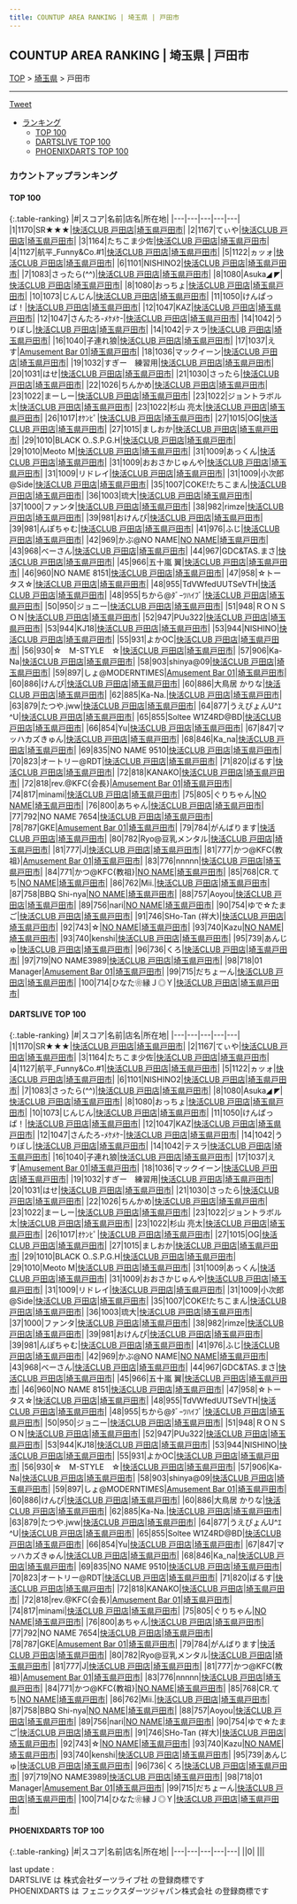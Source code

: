 ```yaml
---
title: COUNTUP AREA RANKING | 埼玉県 | 戸田市
---
```

## COUNTUP AREA RANKING | 埼玉県 | 戸田市

[TOP](/darts/rank/) > [埼玉県](/darts/rank/埼玉県/) > 戸田市

___

<a href="https://twitter.com/share?ref_src=twsrc%5Etfw" data-text="COUNTUP AREA RANKING | 埼玉県戸田市" class="twitter-share-button" data-hashtags="DARTSLIVE,PHOENIXDARTS,darts,ダーツ" data-show-count="false">Tweet</a>

* [ランキング](#カウントアップランキング)
    * [TOP 100](#top-100)
    * [DARTSLIVE TOP 100](#dartslive-top-100)
    * [PHOENIXDARTS TOP 100](#phoenixdarts-top-100)

### カウントアップランキング

#### TOP 100



{:.table-ranking}
|#|スコア|名前|店名|所在地|
|---|---|---|---|---|
|1|1170|<span class="rank-name-dl">SR★★★</span>|<a href="https://search.dartslive.com/jp/shop/c69247602b036347774c926eb736cb5a">快活CLUB 戸田店</a>|<a href="/darts/rank/埼玉県/戸田市">埼玉県戸田市</a>|
|2|1167|<span class="rank-name-dl">てぃや</span>|<a href="https://search.dartslive.com/jp/shop/c69247602b036347774c926eb736cb5a">快活CLUB 戸田店</a>|<a href="/darts/rank/埼玉県/戸田市">埼玉県戸田市</a>|
|3|1164|<span class="rank-name-dl">たちこま少佐</span>|<a href="https://search.dartslive.com/jp/shop/c69247602b036347774c926eb736cb5a">快活CLUB 戸田店</a>|<a href="/darts/rank/埼玉県/戸田市">埼玉県戸田市</a>|
|4|1127|<span class="rank-name-dl">航平_Funny&amp;Co.#1</span>|<a href="https://search.dartslive.com/jp/shop/c69247602b036347774c926eb736cb5a">快活CLUB 戸田店</a>|<a href="/darts/rank/埼玉県/戸田市">埼玉県戸田市</a>|
|5|1122|<span class="rank-name-dl">ヵッォ</span>|<a href="https://search.dartslive.com/jp/shop/c69247602b036347774c926eb736cb5a">快活CLUB 戸田店</a>|<a href="/darts/rank/埼玉県/戸田市">埼玉県戸田市</a>|
|6|1101|<span class="rank-name-dl">NISHINO2</span>|<a href="https://search.dartslive.com/jp/shop/c69247602b036347774c926eb736cb5a">快活CLUB 戸田店</a>|<a href="/darts/rank/埼玉県/戸田市">埼玉県戸田市</a>|
|7|1083|<span class="rank-name-dl">さったら(^^)</span>|<a href="https://search.dartslive.com/jp/shop/c69247602b036347774c926eb736cb5a">快活CLUB 戸田店</a>|<a href="/darts/rank/埼玉県/戸田市">埼玉県戸田市</a>|
|8|1080|<span class="rank-name-dl">Asuka◢ ◤</span>|<a href="https://search.dartslive.com/jp/shop/c69247602b036347774c926eb736cb5a">快活CLUB 戸田店</a>|<a href="/darts/rank/埼玉県/戸田市">埼玉県戸田市</a>|
|8|1080|<span class="rank-name-dl">おっちょ</span>|<a href="https://search.dartslive.com/jp/shop/c69247602b036347774c926eb736cb5a">快活CLUB 戸田店</a>|<a href="/darts/rank/埼玉県/戸田市">埼玉県戸田市</a>|
|10|1073|<span class="rank-name-dl">じんじん</span>|<a href="https://search.dartslive.com/jp/shop/c69247602b036347774c926eb736cb5a">快活CLUB 戸田店</a>|<a href="/darts/rank/埼玉県/戸田市">埼玉県戸田市</a>|
|11|1050|<span class="rank-name-dl">けんぱっぱ！</span>|<a href="https://search.dartslive.com/jp/shop/c69247602b036347774c926eb736cb5a">快活CLUB 戸田店</a>|<a href="/darts/rank/埼玉県/戸田市">埼玉県戸田市</a>|
|12|1047|<span class="rank-name-dl">KAZ</span>|<a href="https://search.dartslive.com/jp/shop/c69247602b036347774c926eb736cb5a">快活CLUB 戸田店</a>|<a href="/darts/rank/埼玉県/戸田市">埼玉県戸田市</a>|
|12|1047|<span class="rank-name-dl">さんたろ-ﾒｹﾒｹ-</span>|<a href="https://search.dartslive.com/jp/shop/c69247602b036347774c926eb736cb5a">快活CLUB 戸田店</a>|<a href="/darts/rank/埼玉県/戸田市">埼玉県戸田市</a>|
|14|1042|<span class="rank-name-dl">うりぼし</span>|<a href="https://search.dartslive.com/jp/shop/c69247602b036347774c926eb736cb5a">快活CLUB 戸田店</a>|<a href="/darts/rank/埼玉県/戸田市">埼玉県戸田市</a>|
|14|1042|<span class="rank-name-dl">テスラ</span>|<a href="https://search.dartslive.com/jp/shop/c69247602b036347774c926eb736cb5a">快活CLUB 戸田店</a>|<a href="/darts/rank/埼玉県/戸田市">埼玉県戸田市</a>|
|16|1040|<span class="rank-name-dl">子連れ狼</span>|<a href="https://search.dartslive.com/jp/shop/c69247602b036347774c926eb736cb5a">快活CLUB 戸田店</a>|<a href="/darts/rank/埼玉県/戸田市">埼玉県戸田市</a>|
|17|1037|<span class="rank-name-dl">えす</span>|<a href="https://search.dartslive.com/jp/shop/b63b4d6e465d93b1790ab824ce8730e5">Amusement Bar 01</a>|<a href="/darts/rank/埼玉県/戸田市">埼玉県戸田市</a>|
|18|1036|<span class="rank-name-dl">マックイーン</span>|<a href="https://search.dartslive.com/jp/shop/c69247602b036347774c926eb736cb5a">快活CLUB 戸田店</a>|<a href="/darts/rank/埼玉県/戸田市">埼玉県戸田市</a>|
|19|1032|<span class="rank-name-dl">すぎー　練習用</span>|<a href="https://search.dartslive.com/jp/shop/c69247602b036347774c926eb736cb5a">快活CLUB 戸田店</a>|<a href="/darts/rank/埼玉県/戸田市">埼玉県戸田市</a>|
|20|1031|<span class="rank-name-dl">はせ</span>|<a href="https://search.dartslive.com/jp/shop/c69247602b036347774c926eb736cb5a">快活CLUB 戸田店</a>|<a href="/darts/rank/埼玉県/戸田市">埼玉県戸田市</a>|
|21|1030|<span class="rank-name-dl">さったら</span>|<a href="https://search.dartslive.com/jp/shop/c69247602b036347774c926eb736cb5a">快活CLUB 戸田店</a>|<a href="/darts/rank/埼玉県/戸田市">埼玉県戸田市</a>|
|22|1026|<span class="rank-name-dl">ちんかめ</span>|<a href="https://search.dartslive.com/jp/shop/c69247602b036347774c926eb736cb5a">快活CLUB 戸田店</a>|<a href="/darts/rank/埼玉県/戸田市">埼玉県戸田市</a>|
|23|1022|<span class="rank-name-dl">まーしー</span>|<a href="https://search.dartslive.com/jp/shop/c69247602b036347774c926eb736cb5a">快活CLUB 戸田店</a>|<a href="/darts/rank/埼玉県/戸田市">埼玉県戸田市</a>|
|23|1022|<span class="rank-name-dl">ジョントラボル太</span>|<a href="https://search.dartslive.com/jp/shop/c69247602b036347774c926eb736cb5a">快活CLUB 戸田店</a>|<a href="/darts/rank/埼玉県/戸田市">埼玉県戸田市</a>|
|23|1022|<span class="rank-name-dl">杉山 亮太</span>|<a href="https://search.dartslive.com/jp/shop/c69247602b036347774c926eb736cb5a">快活CLUB 戸田店</a>|<a href="/darts/rank/埼玉県/戸田市">埼玉県戸田市</a>|
|26|1017|<span class="rank-name-dl">ｵｹﾝﾋﾟ</span>|<a href="https://search.dartslive.com/jp/shop/c69247602b036347774c926eb736cb5a">快活CLUB 戸田店</a>|<a href="/darts/rank/埼玉県/戸田市">埼玉県戸田市</a>|
|27|1015|<span class="rank-name-dl">OG</span>|<a href="https://search.dartslive.com/jp/shop/c69247602b036347774c926eb736cb5a">快活CLUB 戸田店</a>|<a href="/darts/rank/埼玉県/戸田市">埼玉県戸田市</a>|
|27|1015|<span class="rank-name-dl">ましおか</span>|<a href="https://search.dartslive.com/jp/shop/c69247602b036347774c926eb736cb5a">快活CLUB 戸田店</a>|<a href="/darts/rank/埼玉県/戸田市">埼玉県戸田市</a>|
|29|1010|<span class="rank-name-dl">BLACK O..S.P.G.H</span>|<a href="https://search.dartslive.com/jp/shop/c69247602b036347774c926eb736cb5a">快活CLUB 戸田店</a>|<a href="/darts/rank/埼玉県/戸田市">埼玉県戸田市</a>|
|29|1010|<span class="rank-name-dl">Meoto M</span>|<a href="https://search.dartslive.com/jp/shop/c69247602b036347774c926eb736cb5a">快活CLUB 戸田店</a>|<a href="/darts/rank/埼玉県/戸田市">埼玉県戸田市</a>|
|31|1009|<span class="rank-name-dl">あっくん</span>|<a href="https://search.dartslive.com/jp/shop/c69247602b036347774c926eb736cb5a">快活CLUB 戸田店</a>|<a href="/darts/rank/埼玉県/戸田市">埼玉県戸田市</a>|
|31|1009|<span class="rank-name-dl">おおさかじゅんや</span>|<a href="https://search.dartslive.com/jp/shop/c69247602b036347774c926eb736cb5a">快活CLUB 戸田店</a>|<a href="/darts/rank/埼玉県/戸田市">埼玉県戸田市</a>|
|31|1009|<span class="rank-name-dl">リドレイ</span>|<a href="https://search.dartslive.com/jp/shop/c69247602b036347774c926eb736cb5a">快活CLUB 戸田店</a>|<a href="/darts/rank/埼玉県/戸田市">埼玉県戸田市</a>|
|31|1009|<span class="rank-name-dl">小次郎@Side</span>|<a href="https://search.dartslive.com/jp/shop/c69247602b036347774c926eb736cb5a">快活CLUB 戸田店</a>|<a href="/darts/rank/埼玉県/戸田市">埼玉県戸田市</a>|
|35|1007|<span class="rank-name-dl">COKE!たちこまん</span>|<a href="https://search.dartslive.com/jp/shop/c69247602b036347774c926eb736cb5a">快活CLUB 戸田店</a>|<a href="/darts/rank/埼玉県/戸田市">埼玉県戸田市</a>|
|36|1003|<span class="rank-name-dl">琉大</span>|<a href="https://search.dartslive.com/jp/shop/c69247602b036347774c926eb736cb5a">快活CLUB 戸田店</a>|<a href="/darts/rank/埼玉県/戸田市">埼玉県戸田市</a>|
|37|1000|<span class="rank-name-dl">ファンタ</span>|<a href="https://search.dartslive.com/jp/shop/c69247602b036347774c926eb736cb5a">快活CLUB 戸田店</a>|<a href="/darts/rank/埼玉県/戸田市">埼玉県戸田市</a>|
|38|982|<span class="rank-name-dl">rimze</span>|<a href="https://search.dartslive.com/jp/shop/c69247602b036347774c926eb736cb5a">快活CLUB 戸田店</a>|<a href="/darts/rank/埼玉県/戸田市">埼玉県戸田市</a>|
|39|981|<span class="rank-name-dl">おけんぴ</span>|<a href="https://search.dartslive.com/jp/shop/c69247602b036347774c926eb736cb5a">快活CLUB 戸田店</a>|<a href="/darts/rank/埼玉県/戸田市">埼玉県戸田市</a>|
|39|981|<span class="rank-name-dl">んぽちゃむ</span>|<a href="https://search.dartslive.com/jp/shop/c69247602b036347774c926eb736cb5a">快活CLUB 戸田店</a>|<a href="/darts/rank/埼玉県/戸田市">埼玉県戸田市</a>|
|41|976|<span class="rank-name-dl">ふじ</span>|<a href="https://search.dartslive.com/jp/shop/c69247602b036347774c926eb736cb5a">快活CLUB 戸田店</a>|<a href="/darts/rank/埼玉県/戸田市">埼玉県戸田市</a>|
|42|969|<span class="rank-name-dl">かぶ@NO NAME</span>|<a href="https://search.dartslive.com/jp/shop/0d3f2ccef6feeb18fec1ae84bb28bd87">NO NAME</a>|<a href="/darts/rank/埼玉県/戸田市">埼玉県戸田市</a>|
|43|968|<span class="rank-name-dl">べーさん</span>|<a href="https://search.dartslive.com/jp/shop/c69247602b036347774c926eb736cb5a">快活CLUB 戸田店</a>|<a href="/darts/rank/埼玉県/戸田市">埼玉県戸田市</a>|
|44|967|<span class="rank-name-dl">GDC&amp;TAS.まさ</span>|<a href="https://search.dartslive.com/jp/shop/c69247602b036347774c926eb736cb5a">快活CLUB 戸田店</a>|<a href="/darts/rank/埼玉県/戸田市">埼玉県戸田市</a>|
|45|966|<span class="rank-name-dl">五十嵐 翼</span>|<a href="https://search.dartslive.com/jp/shop/c69247602b036347774c926eb736cb5a">快活CLUB 戸田店</a>|<a href="/darts/rank/埼玉県/戸田市">埼玉県戸田市</a>|
|46|960|<span class="rank-name-dl">NO NAME 8151</span>|<a href="https://search.dartslive.com/jp/shop/c69247602b036347774c926eb736cb5a">快活CLUB 戸田店</a>|<a href="/darts/rank/埼玉県/戸田市">埼玉県戸田市</a>|
|47|958|<span class="rank-name-dl">☆トータス☆</span>|<a href="https://search.dartslive.com/jp/shop/c69247602b036347774c926eb736cb5a">快活CLUB 戸田店</a>|<a href="/darts/rank/埼玉県/戸田市">埼玉県戸田市</a>|
|48|955|<span class="rank-name-dl">TdVWfedUUTSeVTH</span>|<a href="https://search.dartslive.com/jp/shop/c69247602b036347774c926eb736cb5a">快活CLUB 戸田店</a>|<a href="/darts/rank/埼玉県/戸田市">埼玉県戸田市</a>|
|48|955|<span class="rank-name-dl">ちから@ﾀﾞｰﾂﾊｲﾌﾞ</span>|<a href="https://search.dartslive.com/jp/shop/c69247602b036347774c926eb736cb5a">快活CLUB 戸田店</a>|<a href="/darts/rank/埼玉県/戸田市">埼玉県戸田市</a>|
|50|950|<span class="rank-name-dl">ジョニー</span>|<a href="https://search.dartslive.com/jp/shop/c69247602b036347774c926eb736cb5a">快活CLUB 戸田店</a>|<a href="/darts/rank/埼玉県/戸田市">埼玉県戸田市</a>|
|51|948|<span class="rank-name-dl">ＲＯＮＳＯＮ</span>|<a href="https://search.dartslive.com/jp/shop/c69247602b036347774c926eb736cb5a">快活CLUB 戸田店</a>|<a href="/darts/rank/埼玉県/戸田市">埼玉県戸田市</a>|
|52|947|<span class="rank-name-dl">PUu322</span>|<a href="https://search.dartslive.com/jp/shop/c69247602b036347774c926eb736cb5a">快活CLUB 戸田店</a>|<a href="/darts/rank/埼玉県/戸田市">埼玉県戸田市</a>|
|53|944|<span class="rank-name-dl">KJ18</span>|<a href="https://search.dartslive.com/jp/shop/c69247602b036347774c926eb736cb5a">快活CLUB 戸田店</a>|<a href="/darts/rank/埼玉県/戸田市">埼玉県戸田市</a>|
|53|944|<span class="rank-name-dl">NISHINO</span>|<a href="https://search.dartslive.com/jp/shop/c69247602b036347774c926eb736cb5a">快活CLUB 戸田店</a>|<a href="/darts/rank/埼玉県/戸田市">埼玉県戸田市</a>|
|55|931|<span class="rank-name-dl">よかOC</span>|<a href="https://search.dartslive.com/jp/shop/c69247602b036347774c926eb736cb5a">快活CLUB 戸田店</a>|<a href="/darts/rank/埼玉県/戸田市">埼玉県戸田市</a>|
|56|930|<span class="rank-name-dl">☆　M-STYLE　☆</span>|<a href="https://search.dartslive.com/jp/shop/c69247602b036347774c926eb736cb5a">快活CLUB 戸田店</a>|<a href="/darts/rank/埼玉県/戸田市">埼玉県戸田市</a>|
|57|906|<span class="rank-name-dl">Ka-Na</span>|<a href="https://search.dartslive.com/jp/shop/c69247602b036347774c926eb736cb5a">快活CLUB 戸田店</a>|<a href="/darts/rank/埼玉県/戸田市">埼玉県戸田市</a>|
|58|903|<span class="rank-name-dl">shinya@09</span>|<a href="https://search.dartslive.com/jp/shop/c69247602b036347774c926eb736cb5a">快活CLUB 戸田店</a>|<a href="/darts/rank/埼玉県/戸田市">埼玉県戸田市</a>|
|59|897|<span class="rank-name-dl">しょ@MODERNTIMES</span>|<a href="https://search.dartslive.com/jp/shop/b63b4d6e465d93b1790ab824ce8730e5">Amusement Bar 01</a>|<a href="/darts/rank/埼玉県/戸田市">埼玉県戸田市</a>|
|60|886|<span class="rank-name-dl">けんぴ</span>|<a href="https://search.dartslive.com/jp/shop/c69247602b036347774c926eb736cb5a">快活CLUB 戸田店</a>|<a href="/darts/rank/埼玉県/戸田市">埼玉県戸田市</a>|
|60|886|<span class="rank-name-dl">大鳥居 かりな</span>|<a href="https://search.dartslive.com/jp/shop/c69247602b036347774c926eb736cb5a">快活CLUB 戸田店</a>|<a href="/darts/rank/埼玉県/戸田市">埼玉県戸田市</a>|
|62|885|<span class="rank-name-dl">Ka-Na.</span>|<a href="https://search.dartslive.com/jp/shop/c69247602b036347774c926eb736cb5a">快活CLUB 戸田店</a>|<a href="/darts/rank/埼玉県/戸田市">埼玉県戸田市</a>|
|63|879|<span class="rank-name-dl">たつや.jww</span>|<a href="https://search.dartslive.com/jp/shop/c69247602b036347774c926eb736cb5a">快活CLUB 戸田店</a>|<a href="/darts/rank/埼玉県/戸田市">埼玉県戸田市</a>|
|64|877|<span class="rank-name-dl">うえぴょんU^ｴ^U</span>|<a href="https://search.dartslive.com/jp/shop/c69247602b036347774c926eb736cb5a">快活CLUB 戸田店</a>|<a href="/darts/rank/埼玉県/戸田市">埼玉県戸田市</a>|
|65|855|<span class="rank-name-dl">Soltee W1Z4RD@BD</span>|<a href="https://search.dartslive.com/jp/shop/c69247602b036347774c926eb736cb5a">快活CLUB 戸田店</a>|<a href="/darts/rank/埼玉県/戸田市">埼玉県戸田市</a>|
|66|854|<span class="rank-name-dl">Yu</span>|<a href="https://search.dartslive.com/jp/shop/c69247602b036347774c926eb736cb5a">快活CLUB 戸田店</a>|<a href="/darts/rank/埼玉県/戸田市">埼玉県戸田市</a>|
|67|847|<span class="rank-name-dl">マッハカズきゅん</span>|<a href="https://search.dartslive.com/jp/shop/c69247602b036347774c926eb736cb5a">快活CLUB 戸田店</a>|<a href="/darts/rank/埼玉県/戸田市">埼玉県戸田市</a>|
|68|846|<span class="rank-name-dl">Ka_na</span>|<a href="https://search.dartslive.com/jp/shop/c69247602b036347774c926eb736cb5a">快活CLUB 戸田店</a>|<a href="/darts/rank/埼玉県/戸田市">埼玉県戸田市</a>|
|69|835|<span class="rank-name-dl">NO NAME 9510</span>|<a href="https://search.dartslive.com/jp/shop/c69247602b036347774c926eb736cb5a">快活CLUB 戸田店</a>|<a href="/darts/rank/埼玉県/戸田市">埼玉県戸田市</a>|
|70|823|<span class="rank-name-dl">オートリー@RDT</span>|<a href="https://search.dartslive.com/jp/shop/c69247602b036347774c926eb736cb5a">快活CLUB 戸田店</a>|<a href="/darts/rank/埼玉県/戸田市">埼玉県戸田市</a>|
|71|820|<span class="rank-name-dl">ばるす</span>|<a href="https://search.dartslive.com/jp/shop/c69247602b036347774c926eb736cb5a">快活CLUB 戸田店</a>|<a href="/darts/rank/埼玉県/戸田市">埼玉県戸田市</a>|
|72|818|<span class="rank-name-dl">KANAKO</span>|<a href="https://search.dartslive.com/jp/shop/c69247602b036347774c926eb736cb5a">快活CLUB 戸田店</a>|<a href="/darts/rank/埼玉県/戸田市">埼玉県戸田市</a>|
|72|818|<span class="rank-name-dl">rev.@KFC{会長}</span>|<a href="https://search.dartslive.com/jp/shop/b63b4d6e465d93b1790ab824ce8730e5">Amusement Bar 01</a>|<a href="/darts/rank/埼玉県/戸田市">埼玉県戸田市</a>|
|74|817|<span class="rank-name-dl">minami</span>|<a href="https://search.dartslive.com/jp/shop/c69247602b036347774c926eb736cb5a">快活CLUB 戸田店</a>|<a href="/darts/rank/埼玉県/戸田市">埼玉県戸田市</a>|
|75|805|<span class="rank-name-dl">ぐりちゃん</span>|<a href="https://search.dartslive.com/jp/shop/0d3f2ccef6feeb18fec1ae84bb28bd87">NO NAME</a>|<a href="/darts/rank/埼玉県/戸田市">埼玉県戸田市</a>|
|76|800|<span class="rank-name-dl">あちゃん</span>|<a href="https://search.dartslive.com/jp/shop/c69247602b036347774c926eb736cb5a">快活CLUB 戸田店</a>|<a href="/darts/rank/埼玉県/戸田市">埼玉県戸田市</a>|
|77|792|<span class="rank-name-dl">NO NAME 7654</span>|<a href="https://search.dartslive.com/jp/shop/c69247602b036347774c926eb736cb5a">快活CLUB 戸田店</a>|<a href="/darts/rank/埼玉県/戸田市">埼玉県戸田市</a>|
|78|787|<span class="rank-name-dl">GKE</span>|<a href="https://search.dartslive.com/jp/shop/b63b4d6e465d93b1790ab824ce8730e5">Amusement Bar 01</a>|<a href="/darts/rank/埼玉県/戸田市">埼玉県戸田市</a>|
|79|784|<span class="rank-name-dl">がんばります</span>|<a href="https://search.dartslive.com/jp/shop/c69247602b036347774c926eb736cb5a">快活CLUB 戸田店</a>|<a href="/darts/rank/埼玉県/戸田市">埼玉県戸田市</a>|
|80|782|<span class="rank-name-dl">Ryo@豆乳メンタル</span>|<a href="https://search.dartslive.com/jp/shop/c69247602b036347774c926eb736cb5a">快活CLUB 戸田店</a>|<a href="/darts/rank/埼玉県/戸田市">埼玉県戸田市</a>|
|81|777|<span class="rank-name-dl">J</span>|<a href="https://search.dartslive.com/jp/shop/c69247602b036347774c926eb736cb5a">快活CLUB 戸田店</a>|<a href="/darts/rank/埼玉県/戸田市">埼玉県戸田市</a>|
|81|777|<span class="rank-name-dl">かつ@KFC{教祖}</span>|<a href="https://search.dartslive.com/jp/shop/b63b4d6e465d93b1790ab824ce8730e5">Amusement Bar 01</a>|<a href="/darts/rank/埼玉県/戸田市">埼玉県戸田市</a>|
|83|776|<span class="rank-name-dl">nnnnn</span>|<a href="https://search.dartslive.com/jp/shop/c69247602b036347774c926eb736cb5a">快活CLUB 戸田店</a>|<a href="/darts/rank/埼玉県/戸田市">埼玉県戸田市</a>|
|84|771|<span class="rank-name-dl">かつ@KFC{教祖}</span>|<a href="https://search.dartslive.com/jp/shop/0d3f2ccef6feeb18fec1ae84bb28bd87">NO NAME</a>|<a href="/darts/rank/埼玉県/戸田市">埼玉県戸田市</a>|
|85|768|<span class="rank-name-dl">CR.てち</span>|<a href="https://search.dartslive.com/jp/shop/0d3f2ccef6feeb18fec1ae84bb28bd87">NO NAME</a>|<a href="/darts/rank/埼玉県/戸田市">埼玉県戸田市</a>|
|86|762|<span class="rank-name-dl">Mii.</span>|<a href="https://search.dartslive.com/jp/shop/c69247602b036347774c926eb736cb5a">快活CLUB 戸田店</a>|<a href="/darts/rank/埼玉県/戸田市">埼玉県戸田市</a>|
|87|758|<span class="rank-name-dl">BBQ Shi-nya</span>|<a href="https://search.dartslive.com/jp/shop/0d3f2ccef6feeb18fec1ae84bb28bd87">NO NAME</a>|<a href="/darts/rank/埼玉県/戸田市">埼玉県戸田市</a>|
|88|757|<span class="rank-name-dl">Aoyou</span>|<a href="https://search.dartslive.com/jp/shop/c69247602b036347774c926eb736cb5a">快活CLUB 戸田店</a>|<a href="/darts/rank/埼玉県/戸田市">埼玉県戸田市</a>|
|89|756|<span class="rank-name-dl">nari</span>|<a href="https://search.dartslive.com/jp/shop/0d3f2ccef6feeb18fec1ae84bb28bd87">NO NAME</a>|<a href="/darts/rank/埼玉県/戸田市">埼玉県戸田市</a>|
|90|754|<span class="rank-name-dl">ゆで☆たまご</span>|<a href="https://search.dartslive.com/jp/shop/c69247602b036347774c926eb736cb5a">快活CLUB 戸田店</a>|<a href="/darts/rank/埼玉県/戸田市">埼玉県戸田市</a>|
|91|746|<span class="rank-name-dl">SHo-Tan (祥大)</span>|<a href="https://search.dartslive.com/jp/shop/c69247602b036347774c926eb736cb5a">快活CLUB 戸田店</a>|<a href="/darts/rank/埼玉県/戸田市">埼玉県戸田市</a>|
|92|743|<span class="rank-name-dl">☆</span>|<a href="https://search.dartslive.com/jp/shop/0d3f2ccef6feeb18fec1ae84bb28bd87">NO NAME</a>|<a href="/darts/rank/埼玉県/戸田市">埼玉県戸田市</a>|
|93|740|<span class="rank-name-dl">Kazu</span>|<a href="https://search.dartslive.com/jp/shop/0d3f2ccef6feeb18fec1ae84bb28bd87">NO NAME</a>|<a href="/darts/rank/埼玉県/戸田市">埼玉県戸田市</a>|
|93|740|<span class="rank-name-dl">kenshi</span>|<a href="https://search.dartslive.com/jp/shop/c69247602b036347774c926eb736cb5a">快活CLUB 戸田店</a>|<a href="/darts/rank/埼玉県/戸田市">埼玉県戸田市</a>|
|95|739|<span class="rank-name-dl">あんじゅ</span>|<a href="https://search.dartslive.com/jp/shop/c69247602b036347774c926eb736cb5a">快活CLUB 戸田店</a>|<a href="/darts/rank/埼玉県/戸田市">埼玉県戸田市</a>|
|96|736|<span class="rank-name-dl">くろ</span>|<a href="https://search.dartslive.com/jp/shop/c69247602b036347774c926eb736cb5a">快活CLUB 戸田店</a>|<a href="/darts/rank/埼玉県/戸田市">埼玉県戸田市</a>|
|97|719|<span class="rank-name-dl">NO NAME3989</span>|<a href="https://search.dartslive.com/jp/shop/c69247602b036347774c926eb736cb5a">快活CLUB 戸田店</a>|<a href="/darts/rank/埼玉県/戸田市">埼玉県戸田市</a>|
|98|718|<span class="rank-name-dl">01 Manager</span>|<a href="https://search.dartslive.com/jp/shop/b63b4d6e465d93b1790ab824ce8730e5">Amusement Bar 01</a>|<a href="/darts/rank/埼玉県/戸田市">埼玉県戸田市</a>|
|99|715|<span class="rank-name-dl">だちょーん</span>|<a href="https://search.dartslive.com/jp/shop/c69247602b036347774c926eb736cb5a">快活CLUB 戸田店</a>|<a href="/darts/rank/埼玉県/戸田市">埼玉県戸田市</a>|
|100|714|<span class="rank-name-dl">ひなた❀縁Ｊ◎Ｙ</span>|<a href="https://search.dartslive.com/jp/shop/c69247602b036347774c926eb736cb5a">快活CLUB 戸田店</a>|<a href="/darts/rank/埼玉県/戸田市">埼玉県戸田市</a>|


#### DARTSLIVE TOP 100



{:.table-ranking}
|#|スコア|名前|店名|所在地|
|---|---|---|---|---|
|1|1170|<span class="rank-name-dl">SR★★★</span>|<a href="https://search.dartslive.com/jp/shop/c69247602b036347774c926eb736cb5a">快活CLUB 戸田店</a>|<a href="/darts/rank/埼玉県/戸田市">埼玉県戸田市</a>|
|2|1167|<span class="rank-name-dl">てぃや</span>|<a href="https://search.dartslive.com/jp/shop/c69247602b036347774c926eb736cb5a">快活CLUB 戸田店</a>|<a href="/darts/rank/埼玉県/戸田市">埼玉県戸田市</a>|
|3|1164|<span class="rank-name-dl">たちこま少佐</span>|<a href="https://search.dartslive.com/jp/shop/c69247602b036347774c926eb736cb5a">快活CLUB 戸田店</a>|<a href="/darts/rank/埼玉県/戸田市">埼玉県戸田市</a>|
|4|1127|<span class="rank-name-dl">航平_Funny&amp;Co.#1</span>|<a href="https://search.dartslive.com/jp/shop/c69247602b036347774c926eb736cb5a">快活CLUB 戸田店</a>|<a href="/darts/rank/埼玉県/戸田市">埼玉県戸田市</a>|
|5|1122|<span class="rank-name-dl">ヵッォ</span>|<a href="https://search.dartslive.com/jp/shop/c69247602b036347774c926eb736cb5a">快活CLUB 戸田店</a>|<a href="/darts/rank/埼玉県/戸田市">埼玉県戸田市</a>|
|6|1101|<span class="rank-name-dl">NISHINO2</span>|<a href="https://search.dartslive.com/jp/shop/c69247602b036347774c926eb736cb5a">快活CLUB 戸田店</a>|<a href="/darts/rank/埼玉県/戸田市">埼玉県戸田市</a>|
|7|1083|<span class="rank-name-dl">さったら(^^)</span>|<a href="https://search.dartslive.com/jp/shop/c69247602b036347774c926eb736cb5a">快活CLUB 戸田店</a>|<a href="/darts/rank/埼玉県/戸田市">埼玉県戸田市</a>|
|8|1080|<span class="rank-name-dl">Asuka◢ ◤</span>|<a href="https://search.dartslive.com/jp/shop/c69247602b036347774c926eb736cb5a">快活CLUB 戸田店</a>|<a href="/darts/rank/埼玉県/戸田市">埼玉県戸田市</a>|
|8|1080|<span class="rank-name-dl">おっちょ</span>|<a href="https://search.dartslive.com/jp/shop/c69247602b036347774c926eb736cb5a">快活CLUB 戸田店</a>|<a href="/darts/rank/埼玉県/戸田市">埼玉県戸田市</a>|
|10|1073|<span class="rank-name-dl">じんじん</span>|<a href="https://search.dartslive.com/jp/shop/c69247602b036347774c926eb736cb5a">快活CLUB 戸田店</a>|<a href="/darts/rank/埼玉県/戸田市">埼玉県戸田市</a>|
|11|1050|<span class="rank-name-dl">けんぱっぱ！</span>|<a href="https://search.dartslive.com/jp/shop/c69247602b036347774c926eb736cb5a">快活CLUB 戸田店</a>|<a href="/darts/rank/埼玉県/戸田市">埼玉県戸田市</a>|
|12|1047|<span class="rank-name-dl">KAZ</span>|<a href="https://search.dartslive.com/jp/shop/c69247602b036347774c926eb736cb5a">快活CLUB 戸田店</a>|<a href="/darts/rank/埼玉県/戸田市">埼玉県戸田市</a>|
|12|1047|<span class="rank-name-dl">さんたろ-ﾒｹﾒｹ-</span>|<a href="https://search.dartslive.com/jp/shop/c69247602b036347774c926eb736cb5a">快活CLUB 戸田店</a>|<a href="/darts/rank/埼玉県/戸田市">埼玉県戸田市</a>|
|14|1042|<span class="rank-name-dl">うりぼし</span>|<a href="https://search.dartslive.com/jp/shop/c69247602b036347774c926eb736cb5a">快活CLUB 戸田店</a>|<a href="/darts/rank/埼玉県/戸田市">埼玉県戸田市</a>|
|14|1042|<span class="rank-name-dl">テスラ</span>|<a href="https://search.dartslive.com/jp/shop/c69247602b036347774c926eb736cb5a">快活CLUB 戸田店</a>|<a href="/darts/rank/埼玉県/戸田市">埼玉県戸田市</a>|
|16|1040|<span class="rank-name-dl">子連れ狼</span>|<a href="https://search.dartslive.com/jp/shop/c69247602b036347774c926eb736cb5a">快活CLUB 戸田店</a>|<a href="/darts/rank/埼玉県/戸田市">埼玉県戸田市</a>|
|17|1037|<span class="rank-name-dl">えす</span>|<a href="https://search.dartslive.com/jp/shop/b63b4d6e465d93b1790ab824ce8730e5">Amusement Bar 01</a>|<a href="/darts/rank/埼玉県/戸田市">埼玉県戸田市</a>|
|18|1036|<span class="rank-name-dl">マックイーン</span>|<a href="https://search.dartslive.com/jp/shop/c69247602b036347774c926eb736cb5a">快活CLUB 戸田店</a>|<a href="/darts/rank/埼玉県/戸田市">埼玉県戸田市</a>|
|19|1032|<span class="rank-name-dl">すぎー　練習用</span>|<a href="https://search.dartslive.com/jp/shop/c69247602b036347774c926eb736cb5a">快活CLUB 戸田店</a>|<a href="/darts/rank/埼玉県/戸田市">埼玉県戸田市</a>|
|20|1031|<span class="rank-name-dl">はせ</span>|<a href="https://search.dartslive.com/jp/shop/c69247602b036347774c926eb736cb5a">快活CLUB 戸田店</a>|<a href="/darts/rank/埼玉県/戸田市">埼玉県戸田市</a>|
|21|1030|<span class="rank-name-dl">さったら</span>|<a href="https://search.dartslive.com/jp/shop/c69247602b036347774c926eb736cb5a">快活CLUB 戸田店</a>|<a href="/darts/rank/埼玉県/戸田市">埼玉県戸田市</a>|
|22|1026|<span class="rank-name-dl">ちんかめ</span>|<a href="https://search.dartslive.com/jp/shop/c69247602b036347774c926eb736cb5a">快活CLUB 戸田店</a>|<a href="/darts/rank/埼玉県/戸田市">埼玉県戸田市</a>|
|23|1022|<span class="rank-name-dl">まーしー</span>|<a href="https://search.dartslive.com/jp/shop/c69247602b036347774c926eb736cb5a">快活CLUB 戸田店</a>|<a href="/darts/rank/埼玉県/戸田市">埼玉県戸田市</a>|
|23|1022|<span class="rank-name-dl">ジョントラボル太</span>|<a href="https://search.dartslive.com/jp/shop/c69247602b036347774c926eb736cb5a">快活CLUB 戸田店</a>|<a href="/darts/rank/埼玉県/戸田市">埼玉県戸田市</a>|
|23|1022|<span class="rank-name-dl">杉山 亮太</span>|<a href="https://search.dartslive.com/jp/shop/c69247602b036347774c926eb736cb5a">快活CLUB 戸田店</a>|<a href="/darts/rank/埼玉県/戸田市">埼玉県戸田市</a>|
|26|1017|<span class="rank-name-dl">ｵｹﾝﾋﾟ</span>|<a href="https://search.dartslive.com/jp/shop/c69247602b036347774c926eb736cb5a">快活CLUB 戸田店</a>|<a href="/darts/rank/埼玉県/戸田市">埼玉県戸田市</a>|
|27|1015|<span class="rank-name-dl">OG</span>|<a href="https://search.dartslive.com/jp/shop/c69247602b036347774c926eb736cb5a">快活CLUB 戸田店</a>|<a href="/darts/rank/埼玉県/戸田市">埼玉県戸田市</a>|
|27|1015|<span class="rank-name-dl">ましおか</span>|<a href="https://search.dartslive.com/jp/shop/c69247602b036347774c926eb736cb5a">快活CLUB 戸田店</a>|<a href="/darts/rank/埼玉県/戸田市">埼玉県戸田市</a>|
|29|1010|<span class="rank-name-dl">BLACK O..S.P.G.H</span>|<a href="https://search.dartslive.com/jp/shop/c69247602b036347774c926eb736cb5a">快活CLUB 戸田店</a>|<a href="/darts/rank/埼玉県/戸田市">埼玉県戸田市</a>|
|29|1010|<span class="rank-name-dl">Meoto M</span>|<a href="https://search.dartslive.com/jp/shop/c69247602b036347774c926eb736cb5a">快活CLUB 戸田店</a>|<a href="/darts/rank/埼玉県/戸田市">埼玉県戸田市</a>|
|31|1009|<span class="rank-name-dl">あっくん</span>|<a href="https://search.dartslive.com/jp/shop/c69247602b036347774c926eb736cb5a">快活CLUB 戸田店</a>|<a href="/darts/rank/埼玉県/戸田市">埼玉県戸田市</a>|
|31|1009|<span class="rank-name-dl">おおさかじゅんや</span>|<a href="https://search.dartslive.com/jp/shop/c69247602b036347774c926eb736cb5a">快活CLUB 戸田店</a>|<a href="/darts/rank/埼玉県/戸田市">埼玉県戸田市</a>|
|31|1009|<span class="rank-name-dl">リドレイ</span>|<a href="https://search.dartslive.com/jp/shop/c69247602b036347774c926eb736cb5a">快活CLUB 戸田店</a>|<a href="/darts/rank/埼玉県/戸田市">埼玉県戸田市</a>|
|31|1009|<span class="rank-name-dl">小次郎@Side</span>|<a href="https://search.dartslive.com/jp/shop/c69247602b036347774c926eb736cb5a">快活CLUB 戸田店</a>|<a href="/darts/rank/埼玉県/戸田市">埼玉県戸田市</a>|
|35|1007|<span class="rank-name-dl">COKE!たちこまん</span>|<a href="https://search.dartslive.com/jp/shop/c69247602b036347774c926eb736cb5a">快活CLUB 戸田店</a>|<a href="/darts/rank/埼玉県/戸田市">埼玉県戸田市</a>|
|36|1003|<span class="rank-name-dl">琉大</span>|<a href="https://search.dartslive.com/jp/shop/c69247602b036347774c926eb736cb5a">快活CLUB 戸田店</a>|<a href="/darts/rank/埼玉県/戸田市">埼玉県戸田市</a>|
|37|1000|<span class="rank-name-dl">ファンタ</span>|<a href="https://search.dartslive.com/jp/shop/c69247602b036347774c926eb736cb5a">快活CLUB 戸田店</a>|<a href="/darts/rank/埼玉県/戸田市">埼玉県戸田市</a>|
|38|982|<span class="rank-name-dl">rimze</span>|<a href="https://search.dartslive.com/jp/shop/c69247602b036347774c926eb736cb5a">快活CLUB 戸田店</a>|<a href="/darts/rank/埼玉県/戸田市">埼玉県戸田市</a>|
|39|981|<span class="rank-name-dl">おけんぴ</span>|<a href="https://search.dartslive.com/jp/shop/c69247602b036347774c926eb736cb5a">快活CLUB 戸田店</a>|<a href="/darts/rank/埼玉県/戸田市">埼玉県戸田市</a>|
|39|981|<span class="rank-name-dl">んぽちゃむ</span>|<a href="https://search.dartslive.com/jp/shop/c69247602b036347774c926eb736cb5a">快活CLUB 戸田店</a>|<a href="/darts/rank/埼玉県/戸田市">埼玉県戸田市</a>|
|41|976|<span class="rank-name-dl">ふじ</span>|<a href="https://search.dartslive.com/jp/shop/c69247602b036347774c926eb736cb5a">快活CLUB 戸田店</a>|<a href="/darts/rank/埼玉県/戸田市">埼玉県戸田市</a>|
|42|969|<span class="rank-name-dl">かぶ@NO NAME</span>|<a href="https://search.dartslive.com/jp/shop/0d3f2ccef6feeb18fec1ae84bb28bd87">NO NAME</a>|<a href="/darts/rank/埼玉県/戸田市">埼玉県戸田市</a>|
|43|968|<span class="rank-name-dl">べーさん</span>|<a href="https://search.dartslive.com/jp/shop/c69247602b036347774c926eb736cb5a">快活CLUB 戸田店</a>|<a href="/darts/rank/埼玉県/戸田市">埼玉県戸田市</a>|
|44|967|<span class="rank-name-dl">GDC&amp;TAS.まさ</span>|<a href="https://search.dartslive.com/jp/shop/c69247602b036347774c926eb736cb5a">快活CLUB 戸田店</a>|<a href="/darts/rank/埼玉県/戸田市">埼玉県戸田市</a>|
|45|966|<span class="rank-name-dl">五十嵐 翼</span>|<a href="https://search.dartslive.com/jp/shop/c69247602b036347774c926eb736cb5a">快活CLUB 戸田店</a>|<a href="/darts/rank/埼玉県/戸田市">埼玉県戸田市</a>|
|46|960|<span class="rank-name-dl">NO NAME 8151</span>|<a href="https://search.dartslive.com/jp/shop/c69247602b036347774c926eb736cb5a">快活CLUB 戸田店</a>|<a href="/darts/rank/埼玉県/戸田市">埼玉県戸田市</a>|
|47|958|<span class="rank-name-dl">☆トータス☆</span>|<a href="https://search.dartslive.com/jp/shop/c69247602b036347774c926eb736cb5a">快活CLUB 戸田店</a>|<a href="/darts/rank/埼玉県/戸田市">埼玉県戸田市</a>|
|48|955|<span class="rank-name-dl">TdVWfedUUTSeVTH</span>|<a href="https://search.dartslive.com/jp/shop/c69247602b036347774c926eb736cb5a">快活CLUB 戸田店</a>|<a href="/darts/rank/埼玉県/戸田市">埼玉県戸田市</a>|
|48|955|<span class="rank-name-dl">ちから@ﾀﾞｰﾂﾊｲﾌﾞ</span>|<a href="https://search.dartslive.com/jp/shop/c69247602b036347774c926eb736cb5a">快活CLUB 戸田店</a>|<a href="/darts/rank/埼玉県/戸田市">埼玉県戸田市</a>|
|50|950|<span class="rank-name-dl">ジョニー</span>|<a href="https://search.dartslive.com/jp/shop/c69247602b036347774c926eb736cb5a">快活CLUB 戸田店</a>|<a href="/darts/rank/埼玉県/戸田市">埼玉県戸田市</a>|
|51|948|<span class="rank-name-dl">ＲＯＮＳＯＮ</span>|<a href="https://search.dartslive.com/jp/shop/c69247602b036347774c926eb736cb5a">快活CLUB 戸田店</a>|<a href="/darts/rank/埼玉県/戸田市">埼玉県戸田市</a>|
|52|947|<span class="rank-name-dl">PUu322</span>|<a href="https://search.dartslive.com/jp/shop/c69247602b036347774c926eb736cb5a">快活CLUB 戸田店</a>|<a href="/darts/rank/埼玉県/戸田市">埼玉県戸田市</a>|
|53|944|<span class="rank-name-dl">KJ18</span>|<a href="https://search.dartslive.com/jp/shop/c69247602b036347774c926eb736cb5a">快活CLUB 戸田店</a>|<a href="/darts/rank/埼玉県/戸田市">埼玉県戸田市</a>|
|53|944|<span class="rank-name-dl">NISHINO</span>|<a href="https://search.dartslive.com/jp/shop/c69247602b036347774c926eb736cb5a">快活CLUB 戸田店</a>|<a href="/darts/rank/埼玉県/戸田市">埼玉県戸田市</a>|
|55|931|<span class="rank-name-dl">よかOC</span>|<a href="https://search.dartslive.com/jp/shop/c69247602b036347774c926eb736cb5a">快活CLUB 戸田店</a>|<a href="/darts/rank/埼玉県/戸田市">埼玉県戸田市</a>|
|56|930|<span class="rank-name-dl">☆　M-STYLE　☆</span>|<a href="https://search.dartslive.com/jp/shop/c69247602b036347774c926eb736cb5a">快活CLUB 戸田店</a>|<a href="/darts/rank/埼玉県/戸田市">埼玉県戸田市</a>|
|57|906|<span class="rank-name-dl">Ka-Na</span>|<a href="https://search.dartslive.com/jp/shop/c69247602b036347774c926eb736cb5a">快活CLUB 戸田店</a>|<a href="/darts/rank/埼玉県/戸田市">埼玉県戸田市</a>|
|58|903|<span class="rank-name-dl">shinya@09</span>|<a href="https://search.dartslive.com/jp/shop/c69247602b036347774c926eb736cb5a">快活CLUB 戸田店</a>|<a href="/darts/rank/埼玉県/戸田市">埼玉県戸田市</a>|
|59|897|<span class="rank-name-dl">しょ@MODERNTIMES</span>|<a href="https://search.dartslive.com/jp/shop/b63b4d6e465d93b1790ab824ce8730e5">Amusement Bar 01</a>|<a href="/darts/rank/埼玉県/戸田市">埼玉県戸田市</a>|
|60|886|<span class="rank-name-dl">けんぴ</span>|<a href="https://search.dartslive.com/jp/shop/c69247602b036347774c926eb736cb5a">快活CLUB 戸田店</a>|<a href="/darts/rank/埼玉県/戸田市">埼玉県戸田市</a>|
|60|886|<span class="rank-name-dl">大鳥居 かりな</span>|<a href="https://search.dartslive.com/jp/shop/c69247602b036347774c926eb736cb5a">快活CLUB 戸田店</a>|<a href="/darts/rank/埼玉県/戸田市">埼玉県戸田市</a>|
|62|885|<span class="rank-name-dl">Ka-Na.</span>|<a href="https://search.dartslive.com/jp/shop/c69247602b036347774c926eb736cb5a">快活CLUB 戸田店</a>|<a href="/darts/rank/埼玉県/戸田市">埼玉県戸田市</a>|
|63|879|<span class="rank-name-dl">たつや.jww</span>|<a href="https://search.dartslive.com/jp/shop/c69247602b036347774c926eb736cb5a">快活CLUB 戸田店</a>|<a href="/darts/rank/埼玉県/戸田市">埼玉県戸田市</a>|
|64|877|<span class="rank-name-dl">うえぴょんU^ｴ^U</span>|<a href="https://search.dartslive.com/jp/shop/c69247602b036347774c926eb736cb5a">快活CLUB 戸田店</a>|<a href="/darts/rank/埼玉県/戸田市">埼玉県戸田市</a>|
|65|855|<span class="rank-name-dl">Soltee W1Z4RD@BD</span>|<a href="https://search.dartslive.com/jp/shop/c69247602b036347774c926eb736cb5a">快活CLUB 戸田店</a>|<a href="/darts/rank/埼玉県/戸田市">埼玉県戸田市</a>|
|66|854|<span class="rank-name-dl">Yu</span>|<a href="https://search.dartslive.com/jp/shop/c69247602b036347774c926eb736cb5a">快活CLUB 戸田店</a>|<a href="/darts/rank/埼玉県/戸田市">埼玉県戸田市</a>|
|67|847|<span class="rank-name-dl">マッハカズきゅん</span>|<a href="https://search.dartslive.com/jp/shop/c69247602b036347774c926eb736cb5a">快活CLUB 戸田店</a>|<a href="/darts/rank/埼玉県/戸田市">埼玉県戸田市</a>|
|68|846|<span class="rank-name-dl">Ka_na</span>|<a href="https://search.dartslive.com/jp/shop/c69247602b036347774c926eb736cb5a">快活CLUB 戸田店</a>|<a href="/darts/rank/埼玉県/戸田市">埼玉県戸田市</a>|
|69|835|<span class="rank-name-dl">NO NAME 9510</span>|<a href="https://search.dartslive.com/jp/shop/c69247602b036347774c926eb736cb5a">快活CLUB 戸田店</a>|<a href="/darts/rank/埼玉県/戸田市">埼玉県戸田市</a>|
|70|823|<span class="rank-name-dl">オートリー@RDT</span>|<a href="https://search.dartslive.com/jp/shop/c69247602b036347774c926eb736cb5a">快活CLUB 戸田店</a>|<a href="/darts/rank/埼玉県/戸田市">埼玉県戸田市</a>|
|71|820|<span class="rank-name-dl">ばるす</span>|<a href="https://search.dartslive.com/jp/shop/c69247602b036347774c926eb736cb5a">快活CLUB 戸田店</a>|<a href="/darts/rank/埼玉県/戸田市">埼玉県戸田市</a>|
|72|818|<span class="rank-name-dl">KANAKO</span>|<a href="https://search.dartslive.com/jp/shop/c69247602b036347774c926eb736cb5a">快活CLUB 戸田店</a>|<a href="/darts/rank/埼玉県/戸田市">埼玉県戸田市</a>|
|72|818|<span class="rank-name-dl">rev.@KFC{会長}</span>|<a href="https://search.dartslive.com/jp/shop/b63b4d6e465d93b1790ab824ce8730e5">Amusement Bar 01</a>|<a href="/darts/rank/埼玉県/戸田市">埼玉県戸田市</a>|
|74|817|<span class="rank-name-dl">minami</span>|<a href="https://search.dartslive.com/jp/shop/c69247602b036347774c926eb736cb5a">快活CLUB 戸田店</a>|<a href="/darts/rank/埼玉県/戸田市">埼玉県戸田市</a>|
|75|805|<span class="rank-name-dl">ぐりちゃん</span>|<a href="https://search.dartslive.com/jp/shop/0d3f2ccef6feeb18fec1ae84bb28bd87">NO NAME</a>|<a href="/darts/rank/埼玉県/戸田市">埼玉県戸田市</a>|
|76|800|<span class="rank-name-dl">あちゃん</span>|<a href="https://search.dartslive.com/jp/shop/c69247602b036347774c926eb736cb5a">快活CLUB 戸田店</a>|<a href="/darts/rank/埼玉県/戸田市">埼玉県戸田市</a>|
|77|792|<span class="rank-name-dl">NO NAME 7654</span>|<a href="https://search.dartslive.com/jp/shop/c69247602b036347774c926eb736cb5a">快活CLUB 戸田店</a>|<a href="/darts/rank/埼玉県/戸田市">埼玉県戸田市</a>|
|78|787|<span class="rank-name-dl">GKE</span>|<a href="https://search.dartslive.com/jp/shop/b63b4d6e465d93b1790ab824ce8730e5">Amusement Bar 01</a>|<a href="/darts/rank/埼玉県/戸田市">埼玉県戸田市</a>|
|79|784|<span class="rank-name-dl">がんばります</span>|<a href="https://search.dartslive.com/jp/shop/c69247602b036347774c926eb736cb5a">快活CLUB 戸田店</a>|<a href="/darts/rank/埼玉県/戸田市">埼玉県戸田市</a>|
|80|782|<span class="rank-name-dl">Ryo@豆乳メンタル</span>|<a href="https://search.dartslive.com/jp/shop/c69247602b036347774c926eb736cb5a">快活CLUB 戸田店</a>|<a href="/darts/rank/埼玉県/戸田市">埼玉県戸田市</a>|
|81|777|<span class="rank-name-dl">J</span>|<a href="https://search.dartslive.com/jp/shop/c69247602b036347774c926eb736cb5a">快活CLUB 戸田店</a>|<a href="/darts/rank/埼玉県/戸田市">埼玉県戸田市</a>|
|81|777|<span class="rank-name-dl">かつ@KFC{教祖}</span>|<a href="https://search.dartslive.com/jp/shop/b63b4d6e465d93b1790ab824ce8730e5">Amusement Bar 01</a>|<a href="/darts/rank/埼玉県/戸田市">埼玉県戸田市</a>|
|83|776|<span class="rank-name-dl">nnnnn</span>|<a href="https://search.dartslive.com/jp/shop/c69247602b036347774c926eb736cb5a">快活CLUB 戸田店</a>|<a href="/darts/rank/埼玉県/戸田市">埼玉県戸田市</a>|
|84|771|<span class="rank-name-dl">かつ@KFC{教祖}</span>|<a href="https://search.dartslive.com/jp/shop/0d3f2ccef6feeb18fec1ae84bb28bd87">NO NAME</a>|<a href="/darts/rank/埼玉県/戸田市">埼玉県戸田市</a>|
|85|768|<span class="rank-name-dl">CR.てち</span>|<a href="https://search.dartslive.com/jp/shop/0d3f2ccef6feeb18fec1ae84bb28bd87">NO NAME</a>|<a href="/darts/rank/埼玉県/戸田市">埼玉県戸田市</a>|
|86|762|<span class="rank-name-dl">Mii.</span>|<a href="https://search.dartslive.com/jp/shop/c69247602b036347774c926eb736cb5a">快活CLUB 戸田店</a>|<a href="/darts/rank/埼玉県/戸田市">埼玉県戸田市</a>|
|87|758|<span class="rank-name-dl">BBQ Shi-nya</span>|<a href="https://search.dartslive.com/jp/shop/0d3f2ccef6feeb18fec1ae84bb28bd87">NO NAME</a>|<a href="/darts/rank/埼玉県/戸田市">埼玉県戸田市</a>|
|88|757|<span class="rank-name-dl">Aoyou</span>|<a href="https://search.dartslive.com/jp/shop/c69247602b036347774c926eb736cb5a">快活CLUB 戸田店</a>|<a href="/darts/rank/埼玉県/戸田市">埼玉県戸田市</a>|
|89|756|<span class="rank-name-dl">nari</span>|<a href="https://search.dartslive.com/jp/shop/0d3f2ccef6feeb18fec1ae84bb28bd87">NO NAME</a>|<a href="/darts/rank/埼玉県/戸田市">埼玉県戸田市</a>|
|90|754|<span class="rank-name-dl">ゆで☆たまご</span>|<a href="https://search.dartslive.com/jp/shop/c69247602b036347774c926eb736cb5a">快活CLUB 戸田店</a>|<a href="/darts/rank/埼玉県/戸田市">埼玉県戸田市</a>|
|91|746|<span class="rank-name-dl">SHo-Tan (祥大)</span>|<a href="https://search.dartslive.com/jp/shop/c69247602b036347774c926eb736cb5a">快活CLUB 戸田店</a>|<a href="/darts/rank/埼玉県/戸田市">埼玉県戸田市</a>|
|92|743|<span class="rank-name-dl">☆</span>|<a href="https://search.dartslive.com/jp/shop/0d3f2ccef6feeb18fec1ae84bb28bd87">NO NAME</a>|<a href="/darts/rank/埼玉県/戸田市">埼玉県戸田市</a>|
|93|740|<span class="rank-name-dl">Kazu</span>|<a href="https://search.dartslive.com/jp/shop/0d3f2ccef6feeb18fec1ae84bb28bd87">NO NAME</a>|<a href="/darts/rank/埼玉県/戸田市">埼玉県戸田市</a>|
|93|740|<span class="rank-name-dl">kenshi</span>|<a href="https://search.dartslive.com/jp/shop/c69247602b036347774c926eb736cb5a">快活CLUB 戸田店</a>|<a href="/darts/rank/埼玉県/戸田市">埼玉県戸田市</a>|
|95|739|<span class="rank-name-dl">あんじゅ</span>|<a href="https://search.dartslive.com/jp/shop/c69247602b036347774c926eb736cb5a">快活CLUB 戸田店</a>|<a href="/darts/rank/埼玉県/戸田市">埼玉県戸田市</a>|
|96|736|<span class="rank-name-dl">くろ</span>|<a href="https://search.dartslive.com/jp/shop/c69247602b036347774c926eb736cb5a">快活CLUB 戸田店</a>|<a href="/darts/rank/埼玉県/戸田市">埼玉県戸田市</a>|
|97|719|<span class="rank-name-dl">NO NAME3989</span>|<a href="https://search.dartslive.com/jp/shop/c69247602b036347774c926eb736cb5a">快活CLUB 戸田店</a>|<a href="/darts/rank/埼玉県/戸田市">埼玉県戸田市</a>|
|98|718|<span class="rank-name-dl">01 Manager</span>|<a href="https://search.dartslive.com/jp/shop/b63b4d6e465d93b1790ab824ce8730e5">Amusement Bar 01</a>|<a href="/darts/rank/埼玉県/戸田市">埼玉県戸田市</a>|
|99|715|<span class="rank-name-dl">だちょーん</span>|<a href="https://search.dartslive.com/jp/shop/c69247602b036347774c926eb736cb5a">快活CLUB 戸田店</a>|<a href="/darts/rank/埼玉県/戸田市">埼玉県戸田市</a>|
|100|714|<span class="rank-name-dl">ひなた❀縁Ｊ◎Ｙ</span>|<a href="https://search.dartslive.com/jp/shop/c69247602b036347774c926eb736cb5a">快活CLUB 戸田店</a>|<a href="/darts/rank/埼玉県/戸田市">埼玉県戸田市</a>|


#### PHOENIXDARTS TOP 100



{:.table-ranking}
|#|スコア|名前|店名|所在地|
|---|---|---|---|---|
||0|<span class="rank-name-dl"> </span>|<a href=""></a>|<a href="/darts/rank//"></a>|


<div class="footer border-top border-gray-light mt-5 pt-3 text-right text-gray">
    last update : <span style="font-weight: italic" id="foot_last_modified"></span><br />
    DARTSLIVE は 株式会社ダーツライブ社 の登録商標です<br />
    PHOENIXDARTS は フェニックスダーツジャパン株式会社 の登録商標です<br />
</div>

<script src="https://cdnjs.cloudflare.com/ajax/libs/jquery.tablesorter/2.31.3/js/jquery.tablesorter.min.js" integrity="sha512-qzgd5cYSZcosqpzpn7zF2ZId8f/8CHmFKZ8j7mU4OUXTNRd5g+ZHBPsgKEwoqxCtdQvExE5LprwwPAgoicguNg==" crossorigin="anonymous" referrerpolicy="no-referrer"></script>
<link rel="stylesheet" href="https://cdnjs.cloudflare.com/ajax/libs/jquery.tablesorter/2.31.3/css/theme.default.min.css" integrity="sha512-wghhOJkjQX0Lh3NSWvNKeZ0ZpNn+SPVXX1Qyc9OCaogADktxrBiBdKGDoqVUOyhStvMBmJQ8ZdMHiR3wuEq8+w==" crossorigin="anonymous" referrerpolicy="no-referrer" />
<script>
$(function() {
    $(".table-ranking").tablesorter({sortList:[[0, 0]]});
    $("#foot_last_modified").text(formatDate(new Date(document.lastModified), 'yyyy-MM-dd HH:mm:ss'));
});
</script>

<script async src="https://platform.twitter.com/widgets.js" charset="utf-8"></script>